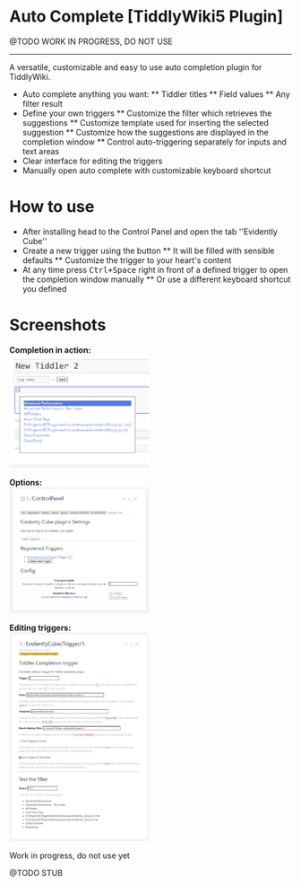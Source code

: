 # Auto Complete [TiddlyWiki5 Plugin]

@TODO WORK IN PROGRESS, DO NOT USE

----

A versatile, customizable and easy to use auto completion plugin for TiddlyWiki.

* Auto complete anything you want:
** Tiddler titles
** Field values
** Any filter result
* Define your own triggers
** Customize the filter which retrieves the suggestions
** Customize template used for inserting the selected suggestion
** Customize how the suggestions are displayed in the completion window
** Control auto-triggering separately for inputs and text areas
* Clear interface for editing the triggers
* Manually open auto complete with customizable keyboard shortcut

# How to use

* After installing head to the Control Panel and open the tab ''Evidently Cube''
* Create a new trigger using the button
** It will be filled with sensible defaults
** Customize the trigger to your heart's content
* At any time press <kbd>Ctrl+Space</kbd> right in front of a defined trigger to open the completion window manually
** Or use a different keyboard shortcut you defined

# Screenshots

**Completion in action:**<br>
<a href="images/completion.png?raw=true">
<img src="images/completion.png?raw=true" width="250">
</a>

**Options:**<br>
<a href="images/settings.png?raw=true">
<img src="images/settings.png?raw=true" width="250">
</a>

**Editing triggers:**<br>
<a href="images/trigger.png?raw=true">
<img src="images/trigger.png?raw=true" width="250">
</a>

Work in progress, do not use yet

@TODO STUB